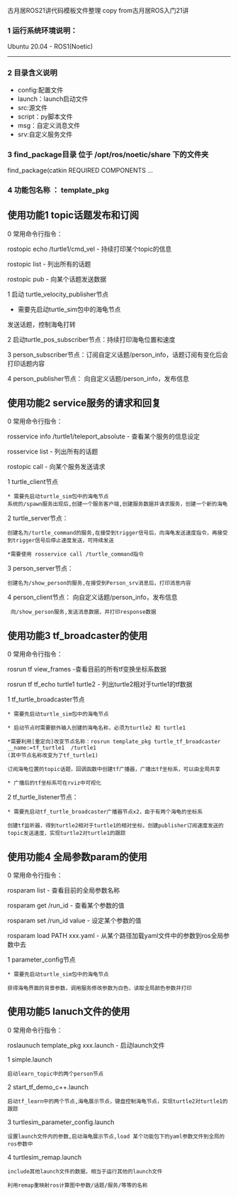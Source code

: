 
古月居ROS21讲代码模板文件整理 copy from古月居ROS入门21讲


### 1 运行系统环境说明：

Ubuntu 20.04 - ROS1(Noetic)

---
### 2 目录含义说明
 * config:配置文件
 * launch：launch启动文件
 * src:源文件
 * script：py脚本文件
 * msg：自定义消息文件
 * srv:自定义服务文件

### 3 find_package目录 位于 /opt/ros/noetic/share 下的文件夹
find_package(catkin REQUIRED COMPONENTS ...

### 4 功能包名称 ： template_pkg


 ##  使用功能1 topic话题发布和订阅

 0 常用命令行指令：

 rostopic echo /turtle1/cmd_vel - 持续打印某个topic的信息

 rostopic list - 列出所有的话题

 rostopic pub - 向某个话题发送数据


 1 启动 turtle_velocity_publisher节点
 
 * 需要先启动turtle_sim包中的海龟节点

 发送话题，控制海龟打转

 2 启动turtle_pos_subscriber节点：持续打印海龟位置和速度
 
 3 person_subscriber节点：订阅自定义话题/person_info，话题订阅有变化后会打印话题内容

 4 person_publisher节点： 向自定义话题/person_info，发布信息

  ## 使用功能2 service服务的请求和回复

0 常用命令行指令：

 rosservice info /turtle1/teleport_absolute - 查看某个服务的信息设定

 rosservice list - 列出所有的话题

 rostopic call - 向某个服务发送请求

1 turtle_client节点
 
    * 需要先启动turtle_sim包中的海龟节点
    系统的/spawn服务出现后,创建一个服务客户端,创建服务数据并请求服务，创建一个新的海龟

2 turtle_server节点：

    创建名为/turtle_command的服务,在接受到trigger信号后，向海龟发送速度指令，再接受到trigger信号后停止速度发送，可持续发送

    *需要使用 rosservice call /turtle_command指令
 
3 person_server节点：

    创建名为/show_person的服务,在接受到Person_srv消息后，打印消息内容

4 person_client节点： 向自定义话题/person_info，发布信息

     向/show_person服务,发送消息数据，并打印response数据
    

## 使用功能3 tf_broadcaster的使用

0 常用命令行指令：

 rosrun tf view_frames -查看目前的所有tf变换坐标系数据

 rosrun tf tf_echo turtle1 turtle2 - 列出turtle2相对于turtle1的tf数据


1 tf_turtle_broadcaster节点
 
    * 需要先启动turtle_sim包中的海龟节点

    * 启动节点时需要额外输入创建的海龟名称，必须为turtle2 和 turtle1 

    *需要利用[重定向]改变节点名称：rosrun template_pkg turtle_tf_broadcaster __name:=tf_turtle1  /turtle1
    (其中节点名称改变为了tf_turtle1)

    订阅海龟位置的topic话题，回调函数中创建tf广播器，广播出tf坐标系，可以由全局共享

    * 广播后的tf坐标系可在rviz中可视化

2 tf_turtle_listener节点：

    * 需要先启动tf_turtle_broadcaster广播器节点x2，由于有两个海龟的坐标系

    创建tf监听器，得到turtle2相对于turtle1的相对坐标，创建publisher订阅速度发送的topic发送速度，实现turtle2对turtle1的跟踪

## 使用功能4 全局参数param的使用

0 常用命令行指令：

 rosparam list - 查看目前的全局参数名称

 rosparam get /run_id - 查看某个参数的值 

 rosparam set /run_id value - 设定某个参数的值 

 rosparam load PATH xxx.yaml - 从某个路径加载yaml文件中的参数到ros全局参数中去
 

1 parameter_config节点
 
    * 需要先启动turtle_sim包中的海龟节点

    获得海龟界面的背景参数，调用服务修改参数为白色，读取全局颜色参数并打印

## 使用功能5 lanuch文件的使用

0 常用命令行指令：

 roslaunuch template_pkg xxx.launch - 启动launch文件

 
 

1 simple.launch
 
    启动learn_topic中的两个person节点

2 start_tf_demo_c++.launch
 
    启动tf_learn中的两个节点,海龟展示节点，键盘控制海龟节点，实现turtle2对turtle1的跟踪

3 turtlesim_parameter_config.launch
 
    设置launch文件内的参数,启动海龟展示节点,load 某个功能包下的yaml参数文件到全局的ros参数中

4 turtlesim_remap.launch

    include其他launch文件的数据，相当于运行其他的launch文件

    利用remap重映射ros计算图中参数/话题/服务/等等的名称
